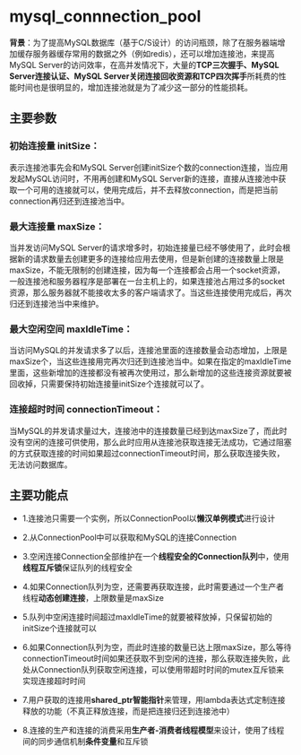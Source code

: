 # mysql_connnection_pool
**背景**：为了提高MySQL数据库（基于C/S设计）的访问瓶颈，除了在服务器端增加缓存服务器缓存常用的数据之外（例如redis），还可以增加连接池，来提高MySQL Server的访问效率，在高并发情况下，大量的**TCP三次握手、MySQL Server连接认证、MySQL Server关闭连接回收资源和TCP四次挥手**所耗费的性能时间也是很明显的，增加连接池就是为了减少这一部分的性能损耗。

## 主要参数
### 初始连接量 initSize：
表示连接池事先会和MySQL Server创建initSize个数的connection连接，当应用发起MySQL访问时，不用再创建和MySQL Server新的连接，直接从连接池中获取一个可用的连接就可以，使用完成后，并不去释放connection，而是把当前connection再归还到连接池当中。

### 最大连接量 maxSize：
当并发访问MySQL Server的请求增多时，初始连接量已经不够使用了，此时会根据新的请求数量去创建更多的连接给应用去使用，但是新创建的连接数量上限是maxSize，不能无限制的创建连接，因为每一个连接都会占用一个socket资源，一般连接池和服务器程序是部署在一台主机上的，如果连接池占用过多的socket资源，那么服务器就不能接收太多的客户端请求了。当这些连接使用完成后，再次归还到连接池当中来维护。

### 最大空闲空间 maxIdleTime：
当访问MySQL的并发请求多了以后，连接池里面的连接数量会动态增加，上限是maxSize个，当这些连接用完再次归还到连接池当中。如果在指定的maxIdleTime里面，这些新增加的连接都没有被再次使用过，那么新增加的这些连接资源就要被回收掉，只需要保持初始连接量initSize个连接就可以了。

### 连接超时时间 connectionTimeout：
当MySQL的并发请求量过大，连接池中的连接数量已经到达maxSize了，而此时没有空闲的连接可供使用，那么此时应用从连接池获取连接无法成功，它通过阻塞的方式获取连接的时间如果超过connectionTimeout时间，那么获取连接失败，无法访问数据库。

## 主要功能点
- 1.连接池只需要一个实例，所以ConnectionPool以**懒汉单例模式**进行设计

- 2.从ConnectionPool中可以获取和MySQL的连接Connection

- 3.空闲连接Connection全部维护在一个**线程安全的Connection队列**中，使用**线程互斥锁**保证队列的线程安全

- 4.如果Connection队列为空，还需要再获取连接，此时需要通过一个生产者线程**动态创建连接**，上限数量是maxSize

- 5.队列中空闲连接时间超过maxIdleTime的就要被释放掉，只保留初始的initSize个连接就可以

- 6.如果Connection队列为空，而此时连接的数量已达上限maxSize，那么等待connectionTimeout时间如果还获取不到空闲的连接，那么获取连接失败，此处从Connection队列获取空闲连接，可以使用带超时时间的mutex互斥锁来实现连接超时时间

- 7.用户获取的连接用**shared_ptr智能指针**来管理，用lambda表达式定制连接释放的功能（不真正释放连接，而是把连接归还到连接池中）

- 8.连接的生产和连接的消费采用**生产者-消费者线程模型**来设计，使用了线程间的同步通信机制**条件变量**和互斥锁
